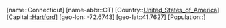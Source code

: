 ﻿---
location: [41.7627,-72.6743]
type: State
tags:
- geo/State


SpocWebEntityId: 36033
isDeleted: false
confidential: public

---
[name::Connecticut]
[name-abbr::CT]
[Country::[United_States_of_America](geo/Continent/North-America/United_States_of_America.md)]
[Capital::[Hartford](geo/Continent/North-America/United_States_of_America/Connecticut/Hartford.md)]
[geo-lon::-72.6743]
[geo-lat::41.7627]
[Population::]

